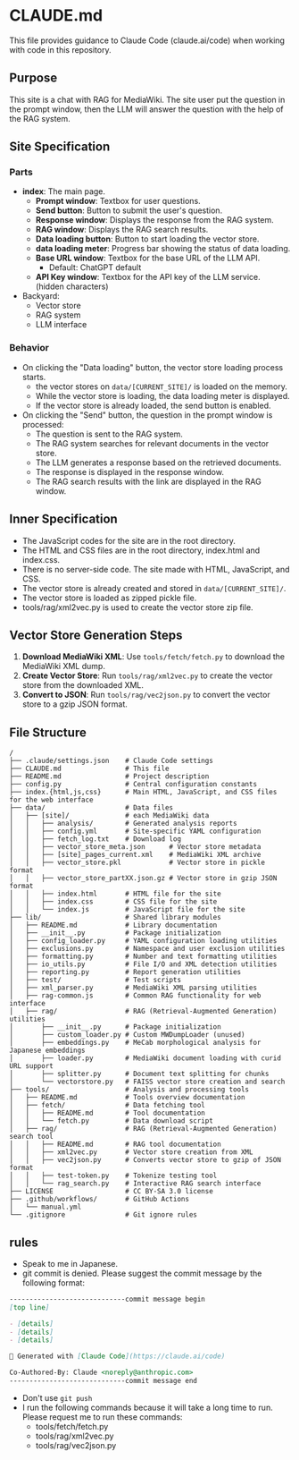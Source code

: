 # CLAUDE.md

This file provides guidance to Claude Code (claude.ai/code) when working with code in this repository.

## Purpose

This site is a chat with RAG for MediaWiki. The site user put the question in the prompt window, then the LLM will answer the question with the help of the RAG system.

## Site Specification

### Parts

- **index**: The main page.
  - **Prompt window**: Textbox for user questions.
  - **Send button**: Button to submit the user's question.
  - **Response window**: Displays the response from the RAG system.
  - **RAG window**: Displays the RAG search results.
  - **Data loading button**: Button to start loading the vector store.
  - **data loading meter**: Progress bar showing the status of data loading.
  - **Base URL window**: Textbox for the base URL of the LLM API.
    - Default: ChatGPT default
  - **API Key window**: Textbox for the API key of the LLM service. (hidden characters)
- Backyard:
  - Vector store
  - RAG system
  - LLM interface

### Behavior

  - On clicking the "Data loading" button, the vector store loading process starts.
    - the vector stores on `data/[CURRENT_SITE]/` is loaded on the memory.
    - While the vector store is loading, the data loading meter is displayed.
    - If the vector store is already loaded, the send button is enabled.
  - On clicking the "Send" button, the question in the prompt window is processed:
    - The question is sent to the RAG system.
    - The RAG system searches for relevant documents in the vector store.
    - The LLM generates a response based on the retrieved documents.
    - The response is displayed in the response window.
    - The RAG search results with the link are displayed in the RAG window.

## Inner Specification
  - The JavaScript codes for the site are in the root directory.
  - The HTML and CSS files are in the root directory, index.html and index.css.
  - There is no server-side code. The site made with HTML, JavaScript, and CSS.
  - The vector store is already created and stored in `data/[CURRENT_SITE]/`.
  - The vector store is loaded as zipped pickle file.
  - tools/rag/xml2vec.py is used to create the vector store zip file.

## Vector Store Generation Steps
1. **Download MediaWiki XML**: Use `tools/fetch/fetch.py` to download the MediaWiki XML dump.
2. **Create Vector Store**: Run `tools/rag/xml2vec.py` to create the vector store from the downloaded XML.
3. **Convert to JSON**: Run `tools/rag/vec2json.py` to convert the vector store to a gzip JSON format.

## File Structure

```
/
├── .claude/settings.json    # Claude Code settings
├── CLAUDE.md                # This file
├── README.md                # Project description
├── config.py                # Central configuration constants
├── index.{html,js,css}      # Main HTML, JavaScript, and CSS files for the web interface
├── data/                    # Data files
│   ├── [site]/              # each MediaWiki data
│   │   ├── analysis/        # Generated analysis reports
│   │   ├── config.yml       # Site-specific YAML configuration
│   │   ├── fetch_log.txt    # Download log
│   │   ├── vector_store_meta.json      # Vector store metadata
│   │   ├── [site]_pages_current.xml    # MediaWiki XML archive
│   │   ├── vector_store.pkl            # Vector store in pickle format
│   │   ├── vector_store_partXX.json.gz # Vector store in gzip JSON format
│   │   ├── index.html       # HTML file for the site
│   │   ├── index.css        # CSS file for the site
│   │   └── index.js         # JavaScript file for the site
├── lib/                     # Shared library modules
│   ├── README.md            # Library documentation
│   ├── __init__.py          # Package initialization
│   ├── config_loader.py     # YAML configuration loading utilities
│   ├── exclusions.py        # Namespace and user exclusion utilities
│   ├── formatting.py        # Number and text formatting utilities
│   ├── io_utils.py          # File I/O and XML detection utilities
│   ├── reporting.py         # Report generation utilities
│   ├── test/                # Test scripts
│   ├── xml_parser.py        # MediaWiki XML parsing utilities
│   ├── rag-common.js        # Common RAG functionality for web interface
│   ├── rag/                 # RAG (Retrieval-Augmented Generation) utilities
│       ├── __init__.py      # Package initialization
│       ├── custom_loader.py # Custom MWDumpLoader (unused)
│       ├── embeddings.py    # MeCab morphological analysis for Japanese embeddings
│       ├── loader.py        # MediaWiki document loading with curid URL support
│       ├── splitter.py      # Document text splitting for chunks
│       └── vectorstore.py   # FAISS vector store creation and search
├── tools/                   # Analysis and processing tools
│   ├── README.md            # Tools overview documentation
│   ├── fetch/               # Data fetching tool
│   │   ├── README.md        # Tool documentation
│   │   └── fetch.py         # Data download script
│   ├── rag/                 # RAG (Retrieval-Augmented Generation) search tool
│   │   ├── README.md        # RAG tool documentation
│   │   ├── xml2vec.py       # Vector store creation from XML
│   │   ├── vec2json.py      # Converts vector store to gzip of JSON format
│   │   ├── test-token.py    # Tokenize testing tool
│   │   └── rag_search.py    # Interactive RAG search interface
├── LICENSE                  # CC BY-SA 3.0 license
├── .github/workflows/       # GitHub Actions
│   └── manual.yml
└── .gitignore               # Git ignore rules
```

## rules
- Speak to me in Japanese.
- git commit is denied. Please suggest the commit message by the following format:
```markdown
-----------------------------commit message begin
[top line]

- [details]
- [details]
- [details]

🤖 Generated with [Claude Code](https://claude.ai/code)

Co-Authored-By: Claude <noreply@anthropic.com>
-----------------------------commit message end
```
- Don't use `git push`
- I run the following commands because it will take a long time to run. Please  request me to run these commands:
  - tools/fetch/fetch.py
  - tools/rag/xml2vec.py
  - tools/rag/vec2json.py


